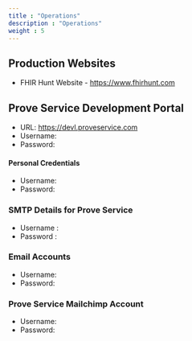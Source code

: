 ```yaml
---
title : "Operations"
description : "Operations"
weight : 5
---
```


## Production Websites

* FHIR Hunt Website - https://www.fhirhunt.com

## Prove Service Development Portal

* URL: https://devl.proveservice.com
* Username: 
* Password: 

#### Personal Credentials

* Username: 
* Password: 

### SMTP Details for Prove Service

* Username : 
* Password : 

### Email Accounts

* Username: 
* Password: 

### Prove Service Mailchimp Account

* Username: 
* Password: 
